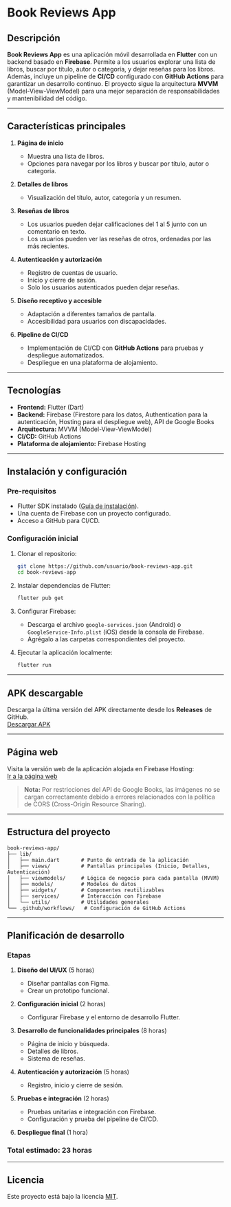 # Book Reviews App

## Descripción
**Book Reviews App** es una aplicación móvil desarrollada en **Flutter** con un backend basado en **Firebase**. Permite a los usuarios explorar una lista de libros, buscar por título, autor o categoría, y dejar reseñas para los libros. Además, incluye un pipeline de **CI/CD** configurado con **GitHub Actions** para garantizar un desarrollo continuo. El proyecto sigue la arquitectura **MVVM** (Model-View-ViewModel) para una mejor separación de responsabilidades y mantenibilidad del código.

---

## Características principales

1. **Página de inicio**
   - Muestra una lista de libros.
   - Opciones para navegar por los libros y buscar por título, autor o categoría.

2. **Detalles de libros**
   - Visualización del título, autor, categoría y un resumen.

3. **Reseñas de libros**
   - Los usuarios pueden dejar calificaciones del 1 al 5 junto con un comentario en texto.
   - Los usuarios pueden ver las reseñas de otros, ordenadas por las más recientes.

4. **Autenticación y autorización**
   - Registro de cuentas de usuario.
   - Inicio y cierre de sesión.
   - Solo los usuarios autenticados pueden dejar reseñas.

5. **Diseño receptivo y accesible**
   - Adaptación a diferentes tamaños de pantalla.
   - Accesibilidad para usuarios con discapacidades.

6. **Pipeline de CI/CD**
   - Implementación de CI/CD con **GitHub Actions** para pruebas y despliegue automatizados.
   - Despliegue en una plataforma de alojamiento.

---

## Tecnologías

- **Frontend:** Flutter (Dart)
- **Backend:** Firebase (Firestore para los datos, Authentication para la autenticación, Hosting para el despliegue web), API de Google Books
- **Arquitectura:** MVVM (Model-View-ViewModel)
- **CI/CD:** GitHub Actions
- **Plataforma de alojamiento:** Firebase Hosting

---

## Instalación y configuración

### Pre-requisitos
- Flutter SDK instalado ([Guía de instalación](https://docs.flutter.dev/get-started/install)).
- Una cuenta de Firebase con un proyecto configurado.
- Acceso a GitHub para CI/CD.

### Configuración inicial
1. Clonar el repositorio:
   ```bash
   git clone https://github.com/usuario/book-reviews-app.git
   cd book-reviews-app
   ```

2. Instalar dependencias de Flutter:
   ```bash
   flutter pub get
   ```

3. Configurar Firebase:
   - Descarga el archivo `google-services.json` (Android) o `GoogleService-Info.plist` (iOS) desde la consola de Firebase.
   - Agrégalo a las carpetas correspondientes del proyecto.

4. Ejecutar la aplicación localmente:
   ```bash
   flutter run
   ```

---

## APK descargable

Descarga la última versión del APK directamente desde los **Releases** de GitHub.  
[Descargar APK](https://github.com/wilrojasdev/book_reviews_app/blob/vapk-v20241219170840/app-release.apk)

---

## Página web

Visita la versión web de la aplicación alojada en Firebase Hosting:  
[Ir a la página web](https://book-reviews-app-f205e.web.app)

> **Nota:** Por restricciones del API de Google Books, las imágenes no se cargan correctamente debido a errores relacionados con la política de CORS (Cross-Origin Resource Sharing).

---

## Estructura del proyecto

```
book-reviews-app/
├── lib/
│   ├── main.dart       # Punto de entrada de la aplicación
│   ├── views/          # Pantallas principales (Inicio, Detalles, Autenticación)
│   ├── viewmodels/     # Lógica de negocio para cada pantalla (MVVM)
│   ├── models/         # Modelos de datos
│   ├── widgets/        # Componentes reutilizables
│   ├── services/       # Interacción con Firebase
│   └── utils/          # Utilidades generales
└── .github/workflows/   # Configuración de GitHub Actions
```

---

## Planificación de desarrollo

### Etapas
1. **Diseño del UI/UX** (5 horas)
   - Diseñar pantallas con Figma.
   - Crear un prototipo funcional.

2. **Configuración inicial** (2 horas)
   - Configurar Firebase y el entorno de desarrollo Flutter.

3. **Desarrollo de funcionalidades principales** (8 horas)
   - Página de inicio y búsqueda.
   - Detalles de libros.
   - Sistema de reseñas.

4. **Autenticación y autorización** (5 horas)
   - Registro, inicio y cierre de sesión.

5. **Pruebas e integración** (2 horas)
   - Pruebas unitarias e integración con Firebase.
   - Configuración y prueba del pipeline de CI/CD.

6. **Despliegue final** (1 hora)

### Total estimado: 23 horas

---

## Licencia
Este proyecto está bajo la licencia [MIT](LICENSE).
